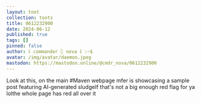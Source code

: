 ```yaml
---
layout: toot
collection: toots
title: 0612232900
date: 2024-06-12
published: true
tags: []
pinned: false
author: ⸸ commander ░ nova ⸸ :~$
avatar: /img/avatar/daemon.jpeg
mastodon: https://mastodon.online/@cmdr_nova/0612232900
---
```


Look at this, on the main #Maven webpage mfer is showcasing a sample post featuring AI-generated sludgeIf that's not a big enough red flag for ya lolthe whole page has red all over it
